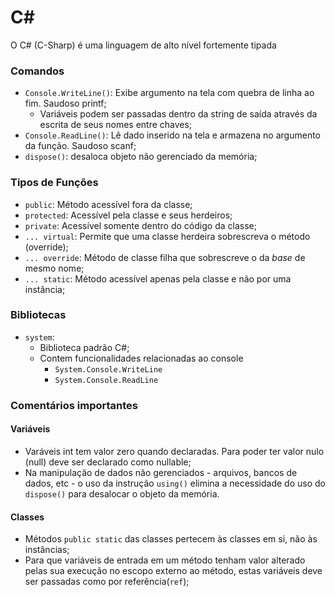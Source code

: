 # C#

O C# (C-Sharp) é uma linguagem de alto nível fortemente tipada

### Comandos

- ``Console.WriteLine()``: Exibe argumento na tela com quebra de linha ao fim. Saudoso printf;
  - Variáveis podem ser passadas dentro da string de saída através da escrita de seus nomes entre chaves;
- ``Console.ReadLine()``: Lê dado inserido na tela e armazena no argumento da função. Saudoso scanf;
- ``dispose()``: desaloca objeto não gerenciado da memória;

### Tipos de Funções

- ``public``: Método acessível fora da classe;
- ``protected``: Acessível pela classe e seus herdeiros;
- ``private``: Acessível somente dentro do código da classe;
- ``... virtual``: Permite que uma classe herdeira sobrescreva o método (override);
- ``... override``: Método de classe filha que sobrescreve o da *base* de mesmo nome;
- ``... static``: Método acessível apenas pela classe e não por uma instância;

### Bibliotecas

- ``system``:
  - Biblioteca padrão C#;
  - Contem funcionalidades relacionadas ao console
    - ``System.Console.WriteLine``
    - ``System.Console.ReadLine``

### Comentários importantes

#### Variáveis

- Varáveis int tem valor zero quando declaradas. Para poder ter valor nulo (null) deve ser declarado como nullable;
- Na manipulação de dados não gerenciados - arquivos, bancos de dados, etc - o uso da instrução ``using()`` elimina a necessidade do uso do ``dispose()`` para desalocar o objeto da memória.

#### Classes

- Métodos ``public static`` das classes pertecem às classes em si, não às instâncias;
- Para que variáveis de entrada em um método tenham valor alterado pelas sua execução no escopo externo ao método, estas variáveis deve ser passadas como por referência(``ref``);